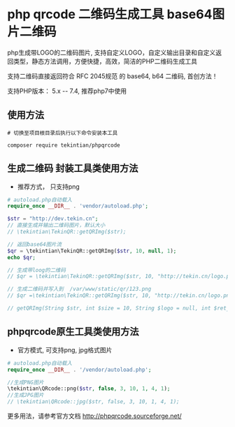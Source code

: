 # php qrcode 二维码生成工具  base64图片二维码

php生成带LOGO的二维码图片, 支持自定义LOGO，自定义输出目录和自定义返回类型，静态方法调用，方便快捷，高效，简洁的PHP二维码生成工具

支持二维码直接返回符合 RFC 2045规范 的 base64, b64 二维码, 首创方法！

支持PHP版本： 5.x -- 7.4, 推荐php7中使用

## 使用方法

~~~shell
# 切换至项目根目录后执行以下命令安装本工具

composer require tekintian/phpqrcode

~~~


## 生成二维码 封装工具类使用方法
- 推荐方式， 只支持png
~~~php
# autoload.php自动载入
require_once __DIR__ . 'vendor/autoload.php';

$str = "http://dev.tekin.cn";
// 直接生成并输出二维码图片，默认大小
// \tekintian\TekinQR::getQRImg($str);

// 返回base64图片流
$qr = \tekintian\TekinQR::getQRImg($str, 10, null, 1);
echo $qr;

// 生成带loog的二维码
// $qr = \tekintian\TekinQR::getQRImg($str, 10, "http://tekin.cn/logo.png", 0);

// 生成二维码并写入到  /var/www/static/qr/123.png
// $qr =\tekintian\TekinQR::getQRImg($str, 10, "http://tekin.cn/logo.png", 2, "/var/www/static/qr/123.png");

// getQRImg(String $str, int $size = 10, String $logo = null, int $ret_type = 0, String $out_file = null)
~~~

## phpqrcode原生工具类使用方法
- 官方模式, 可支持png, jpg格式图片

~~~php
# autoload.php自动载入
require_once __DIR__ . '/vendor/autoload.php';

//生成PNG图片
\tekintian\QRcode::png($str, false, 3, 10, 1, 4, 1);
//生成JPG图片
// \tekintian\QRcode::jpg($str, false, 3, 10, 1, 4, 1);

~~~

更多用法，请参考官方文档 http://phpqrcode.sourceforge.net/




